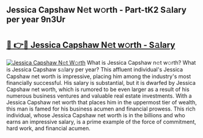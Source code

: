 ## Jessica Capshaw N𝚎t w𝚘rth - Part-tK2 S𝚊lary per year 9n3Ur

# <h2><a href="http://gc2nylm.nevu.top/?p=Jessica+Capshaw">🔗 👉🔴 Jessica Capshaw N𝚎t w𝚘rth - S𝚊lary</a></h2>

[![Jessica Capshaw N𝚎t W𝚘rth](https://i.imgur.com/Oavwk0R.jpeg)](http://gc2nylm.nevu.top/?p=Jessica+Capshaw)
What is Jessica Capshaw n𝚎t w𝚘rth? What is Jessica Capshaw s𝚊lary per year?
This affluent individual's Jessica Capshaw net worth is impressive, placing him among the industry's most financially successful. His salary is substantial, but it is dwarfed by Jessica Capshaw net worth, which is rumored to be even larger as a result of his numerous business ventures and valuable real estate investments. With a Jessica Capshaw net worth that places him in the uppermost tier of wealth, this man is famed for his business acumen and financial prowess. This rich individual, whose Jessica Capshaw net worth is in the billions and who earns an impressive salary, is a prime example of the force of commitment, hard work, and financial acumen.
